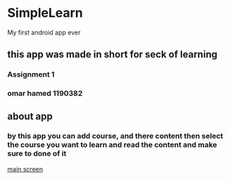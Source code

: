 # SimpleLearn
My first android app ever 


## this app was made in short for seck of learning 
### Assignment 1 
### omar hamed 1190382

## about app 
### by this app you can add course, and there content then select the course you want to learn and read the content and make sure to done of it 

 
[main screen](https://i.ibb.co/TwJ9Wsj/Screenshot-2023-05-06-221331.png)
